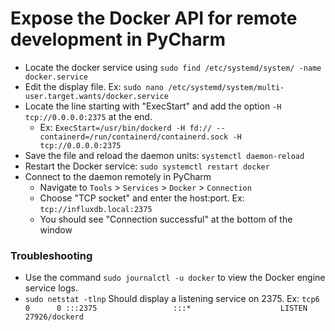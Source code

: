 # Expose the Docker API for remote development in PyCharm

- Locate the docker service using `sudo find /etc/systemd/system/ -name docker.service`
- Edit the display file. Ex: `sudo nano /etc/systemd/system/multi-user.target.wants/docker.service`
- Locate the line starting with "ExecStart" and add the option `-H tcp://0.0.0.0:2375` at the end. 
  - Ex: `ExecStart=/usr/bin/dockerd -H fd:// --containerd=/run/containerd/containerd.sock -H tcp://0.0.0.0:2375`
- Save the file and reload the daemon units: `systemctl daemon-reload`
- Restart the Docker service: `sudo systemctl restart docker`
- Connect to the daemon remotely in PyCharm
  - Navigate to `Tools` > `Services` > `Docker` > `Connection`
  - Choose "TCP socket" and enter the host:port. Ex: `tcp://influxdb.local:2375` 
  - You should see "Connection successful" at the bottom of the window

### Troubleshooting
- Use the command `sudo journalctl -u docker` to view the Docker engine service logs.
- `sudo netstat -tlnp` Should display a listening service on 2375. Ex: `tcp6       0      0 :::2375                 :::*                    LISTEN      27926/dockerd`
